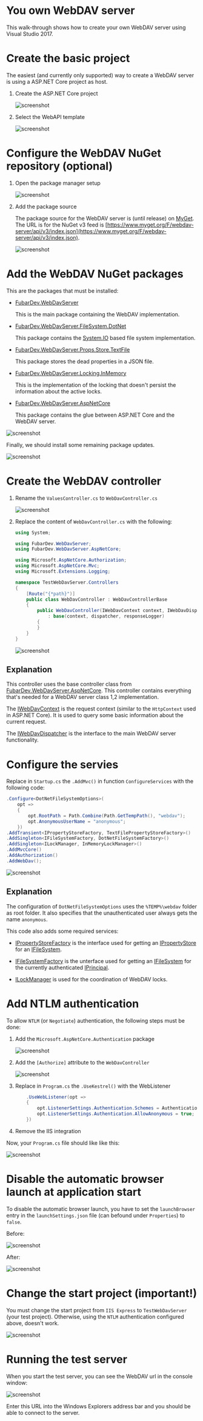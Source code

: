 # You own WebDAV server

This walk-through shows how to create your own WebDAV server using Visual Studio 2017.

# Create the basic project

The easiest (and currently only supported) way to create a WebDAV server
is using a ASP.NET Core project as host.

1. Create the ASP.NET Core project

   ![screenshot](~/images/walk-through/01-create-project.png)

2. Select the WebAPI template

   ![screenshot](~/images/walk-through/02-select-webapi.png)

# Configure the WebDAV NuGet repository (optional)

1. Open the package manager setup

   ![screenshot](~/images/walk-through/03-package-manager-setup.png)

2. Add the package source

   The package source for the WebDAV server is (until release) on [MyGet](https://www.myget.org/feed/Packages/webdav-server). The URL is for the NuGet v3 feed is [https://www.myget.org/F/webdav-server/api/v3/index.json](https://www.myget.org/F/webdav-server/api/v3/index.json).

   ![screenshot](~/images/walk-through/03-webdav-server-nuget-repository.png)

# Add the WebDAV NuGet packages

This are the packages that must be installed:

* [FubarDev.WebDavServer](https://www.myget.org/feed/webdav-server/package/nuget/FubarDev.WebDavServer)

   This is the main package containing the WebDAV implementation.

* [FubarDev.WebDavServer.FileSystem.DotNet](https://www.myget.org/feed/webdav-server/package/nuget/FubarDev.WebDavServer.FileSystem.DotNet)

   This package contains the [System.IO](xref:System.IO) based file system implementation.

* [FubarDev.WebDavServer.Props.Store.TextFile](https://www.myget.org/feed/webdav-server/package/nuget/FubarDev.WebDavServer.Props.Store.TextFile)

   This package stores the dead properties in a JSON file.

* [FubarDev.WebDavServer.Locking.InMemory](https://www.myget.org/feed/webdav-server/package/nuget/FubarDev.WebDavServer.Locking.InMemory)

   This is the implementation of the locking that doesn't persist the information about the active locks.

* [FubarDev.WebDavServer.AspNetCore](https://www.myget.org/feed/webdav-server/package/nuget/FubarDev.WebDavServer.AspNetCore)

   This package contains the glue between ASP.NET Core and the WebDAV server.

![screenshot](~/images/walk-through/04-packages.png)

Finally, we should install some remaining package updates.

![screenshot](~/images/walk-through/05-update-packages.png)

# Create the WebDAV controller

1. Rename the `ValuesController.cs` to `WebDavController.cs`

   ![screenshot](~/images/walk-through/06-rename-controller.png)

2. Replace the content of `WebDavController.cs` with the following:

    ```csharp
    using System;

    using FubarDev.WebDavServer;
    using FubarDev.WebDavServer.AspNetCore;

    using Microsoft.AspNetCore.Authorization;
    using Microsoft.AspNetCore.Mvc;
    using Microsoft.Extensions.Logging;

    namespace TestWebDavServer.Controllers
    {
        [Route("{*path}")]
        public class WebDavController : WebDavControllerBase
        {
            public WebDavController(IWebDavContext context, IWebDavDispatcher dispatcher, ILogger<WebDavIndirectResult> responseLogger = null)
                : base(context, dispatcher, responseLogger)
            {
            }
        }
    }
    ```

    ![screenshot](~/images/walk-through/07-modify-controller.png)

## Explanation

This controller uses the base controller class from [FubarDev.WebDavServer.AspNetCore](xref:FubarDev.WebDavServer.AspNetCore). This
controller contains everything that's needed for a WebDAV server class 1,2 implementation.

The [IWebDavContext](xref:FubarDev.WebDavServer.IWebDavContext) is the request context (similar to the `HttpContext` used in ASP.NET Core). It is used to query some basic information about the current request.

The [IWebDavDispatcher](xref:FubarDev.WebDavServer.IWebDavDispatcher) is the interface to the main WebDAV server functionality.

# Configure the servies

Replace in `Startup.cs` the `.AddMvc()` in function `ConfigureServices` with the following code:

```csharp
.Configure<DotNetFileSystemOptions>(
    opt =>
    {
        opt.RootPath = Path.Combine(Path.GetTempPath(), "webdav");
        opt.AnonymousUserName = "anonymous";
    })
.AddTransient<IPropertyStoreFactory, TextFilePropertyStoreFactory>()
.AddSingleton<IFileSystemFactory, DotNetFileSystemFactory>()
.AddSingleton<ILockManager, InMemoryLockManager>()
.AddMvcCore()
.AddAuthorization()
.AddWebDav();
```

![screenshot](~/images/walk-through/09-after-replace.png)

## Explanation

The configuration of `DotNetFileSystemOptions` uses the `%TEMP%\webdav` folder as root folder. It also specifies that the unauthenticated user always gets the name `anonymous`.

This code also adds some required services:

* [IPropertyStoreFactory](xref:FubarDev.WebDavServer.Props.Store.IPropertyStoreFactory) is the interface used for getting an [IPropertyStore](xref:FubarDev.WebDavServer.Props.Store.IPropertyStore) for an [IFileSystem](xref:FubarDev.WebDavServer.FileSystem.IFileSystem).

* [IFileSystemFactory](xref:FubarDev.WebDavServer.FileSystem.IFileSystemFactory) is the unterface used for getting an [IFileSystem](xref:FubarDev.WebDavServer.FileSystem.IFileSystem) for the currently authenticated [IPrincipal](xref:System.Security.Principal.IPrincipal).

* [ILockManager](xref:FubarDev.WebDavServer.Locking.ILockManager) is used for the coordination of WebDAV locks.

# Add NTLM authentication

To allow `NTLM` (or `Negotiate`) authentication, the following steps must be done:

1. Add the `Microsoft.AspNetCore.Authentication` package

   ![screenshot](~/images/walk-through/08-add-auth-package.png)

2. Add the `[Authorize]` attribute to the `WebDavController`

   ![screenshot](~/images/walk-through/10-add-authorize-controller-attribute.png)

3. Replace in `Program.cs` the `.UseKestrel()` with the WebListener

    ```csharp
        .UseWebListener(opt =>
        {
            opt.ListenerSettings.Authentication.Schemes = AuthenticationSchemes.NTLM;
            opt.ListenerSettings.Authentication.AllowAnonymous = true;
        })
    ```

4. Remove the IIS integration

Now, your `Program.cs` file should like like this:

![screenshot](~/images/walk-through/10-remove-iis-integration.png)

# Disable the automatic browser launch at application start

To disable the automatic browser launch, you have to set the `launchBrowser` entry in the `launchSettings.json` file (can befound under `Properties`) to `false`.

Before:

![screenshot](~/images/walk-through/11-before-browser-disable.png)

After:

![screenshot](~/images/walk-through/11-after-browser-disable.png)

# Change the start project (**important!**)

You must change the start project from `IIS Express` to `TestWebDavServer` (your test project). Otherwise, using the `NTLM` authentication configured above, doesn't work.

![screenshot](~/images/walk-through/12-start-server.png)

# Running the test server

When you start the test server, you can see the WebDAV url in the console window:

![screenshot](~/images/walk-through/13-use-explorer-with-url.png)

Enter this URL into the Windows Explorers address bar and you should be able to connect to the server.
